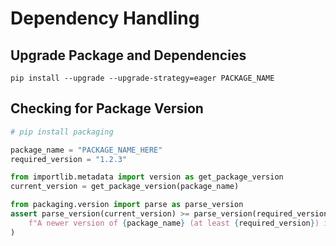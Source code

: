 # Dependency Handling

## Upgrade Package and Dependencies

`pip install --upgrade --upgrade-strategy=eager PACKAGE_NAME`

## Checking for Package Version

```python
# pip install packaging

package_name = "PACKAGE_NAME_HERE"
required_version = "1.2.3"

from importlib.metadata import version as get_package_version
current_version = get_package_version(package_name)

from packaging.version import parse as parse_version
assert parse_version(current_version) >= parse_version(required_version), (
    f"A newer version of {package_name} (at least {required_version}) is required."
)
```
